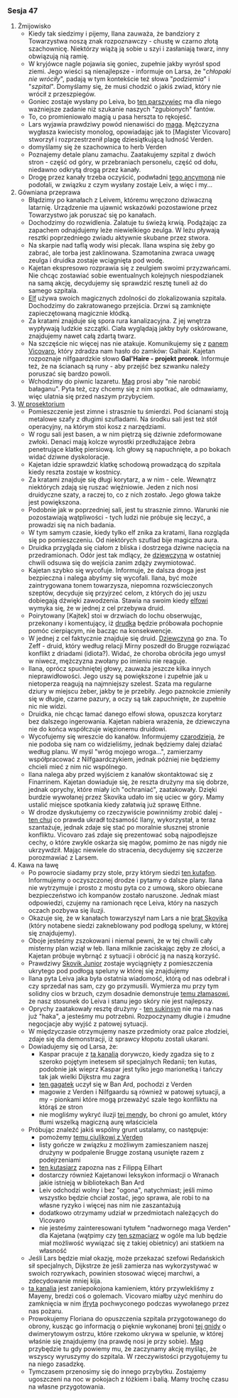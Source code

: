 ### Sesja 47
1. Żmijowisko
    - Kiedy tak siedzimy i pijemy, Ilana zauważa, że bandziory z Towarzystwa noszą znak rozpoznawczy - chustę w czarno złotą szachownicę. Niektórzy wiążą ją sobie u szyi i zasłaniają twarz, inny obwiązują nią ramię.
    - W kryjówce nagle pojawia się goniec, zupełnie jakby wyrósł spod ziemi. Jego wieści są nienajlepsze - informuje on Larsa, że "_chłopaki nie wróciły_", padają w tym kontekście też słowa "_podziemia_" i "_szpital_". Domyślamy się, że musi chodzić o jakiś zwiad, który nie wrócił z przeszpiegów.
    - Goniec zostaje wysłany po Leiva, bo [ten parszywiec](Lars) ma dla niego ważniejsze zadanie niż szukanie naszych "zgubionych" fantów.
    - To, co promieniowało magią u pasa herszta to rękojeść.
    - Lars wyjawia prawdziwy powód nienawiści do [maga](Florian). Mężczyzna wygłasza kwiecisty monolog, opowiadając jak to [Magister Vicovaro] stworzył i rozprzestrzenił plagę dziesiątkującą ludność Verden.
    - domyślamy się że szachownica to herb Verden
    - Poznajemy detale planu zamachu. Zaatakujemy szpital z dwóch stron - część od góry, w przebraniach personelu, część od dołu, niedawno odkrytą drogą przez kanały.
    - Drogę przez kanały trzeba oczyścić, podwładni [tego ancymona](Lars) nie podołali, w związku z czym wysłany zostaje Leiv, a więc i my...
2. Gówniana przeprawa
    - Błądzimy po kanałach z Leivem, któremu wręczono dziwaczną latarnię. Urządzenie ma ujawnić wskazówki pozostawione przez Towarzystwo jak poruszać się po kanałach.
    - Dochodzimy do rozwidlenia. Zalatuje tu świeżą krwią. Podążając za zapachem odnajdujemy leże niewielkiego zeulga. W leżu pływają resztki poprzedniego zwiadu aktywnie skubane przez stwora.
    - Na skarpie nad taflą wody wisi plecak. Ilana wspina się żeby go zabrać, ale torba jest zaklinowana. Szamotanina zwraca uwagę zeulga i druidka zostaje wciągnięta pod wodę.
    - Kajetan ekspresowo rozprawia się z zeulgiem swoimi przyzwańcami. Nie chcąc zostawiać sobie ewentualnych kolejnych niespodzianek na samą akcję, decydujemy się sprawdzić resztę tuneli aż do samego szpitala.
    - [Elf](Kajetan) używa swoich magicznych zdolności do zlokalizowania szpitala. Dochodzimy do zakratowanego przejścia. Drzwi są zamknięte zapieczętowaną magicznie kłódką.
    - Za kratami znajduje się spora rura kanalizacyjna. Z jej wnętrza wypływają ludzkie szczątki. Ciała wyglądają jakby były oskórowane, znajdujemy nawet całą zdartą twarz.
    - Na szczęście nic więcej nas nie atakuje. Komunikujemy się z [panem Vicovaro](Florian), który zdradza nam hasło do zamków: Galhair. Kajetan rozpoznaje nilfgaardzkie słowo __Gal'Haire - projekt prorok__. Informuje też, że na ścianach są runy - aby przejść bez szwanku należy poruszać się bardzo powoli.
    - Wchodzimy do piwnic lazaretu. [Mag](Florian) prosi aby "nie narobić bałaganu". Pyta też, czy chcemy się z nim spotkać, ale odmawiamy, więc ulatnia się przed naszym przybyciem.
3. <a href="https://www.youtube.com/watch?v=viuwkMi_9jk">W prosektorium</a>
    - Pomieszczenie jest zimne i strasznie tu śmierdzi. Pod ścianami stoją metalowe szafy z długimi szufladami. Na środku sali jest też stół operacyjny, na którym stoi kosz z narzędziami. 
    - W rogu sali jest basen, a w nim piętrzą się dziwnie zdeformowane zwłoki. Denaci mają kolcze wyrostki przedłużające żebra penetrujące klatkę piersiową. Ich głowy są napuchnięte, a po bokach widać dziwne dyskoloracje.
    - Kajetan idzie sprawdzić klatkę schodową prowadzącą do szpitala kiedy reszta zostaje w kostnicy.
    - Za kratami znajduje się długi korytarz, a w nim - cele. Wewnątrz niektórych zdają się ruszać więźniowie. Jeden z nich nosi druidyczne szaty, a raczej to, co z nich zostało. Jego głowa także jest powiększona.
    - Podobnie jak w poprzedniej sali, jest tu strasznie zimno. Warunki nie pozostawiają wątpliwości - tych ludzi nie próbuje się leczyć, a prowadzi się na nich badania.
    - W tym samym czasie, kiedy tylko elf znika za kratami, Ilana rozgląda się po pomieszczeniu. Od niektórych szuflad bije magiczna aura.
    - Druidka przygląda się ciałom z bliska i dostrzega dziwne nacięcia na przedramionach. Odór jest tak mdlący, że [dziewczyna](Ilana) w ostatniej chwili odsuwa się do wejścia zanim zdąży zwymiotować.
    - Kajetan szybko się wycofuje. Informuje, że dalsza droga jest bezpieczna i nalega abyśmy się wycofali. Ilana, być może zaintrygowana tonem towarzysza, niepomna rozwścieczonych szeptów, decyduje się przyjrzeć celom, z których do jej uszu dobiegają dźwięki zawodzenia. Stawia na swoim kiedy [elfowi](Kajetan) wymyka się, że w jednej z cel przebywa druid.
    - Poirytowany [Kajtek] stoi w drzwiach do lochu obserwując, przekonany i komentujący, iż [drudka](Ilana) będzie próbowała pochopnie pomóc cierpiącym, nie bacząc na konsekwencje.
    - W jednej z cel faktycznie znajduje się druid. [Dziewczyna](Ilana) go zna. To Zeff - druid, który według relacji Mirny poszedł do Brugge rozwiązać konflikt z driadami (idiota?). Widać, że choroba obróciła jego umysł w niwecz, mężczyzna zwołany po imieniu nie reaguje.
    - Ilana, oprócz spuchniętej głowy, zauważa jeszcze kilka innych nieprawidłowości. Jego uszy są powiększone i zupełnie jak u nietoperza reagują na najmniejszy szelest. Szata ma regularne dziury w miejscu żeber, jakby te je przebiły. Jego paznokcie zmieniły się w długie, czarne pazury, a oczy są tak zapuchnięte, że zupełnie nic nie widzi.
    - Druidka, nie chcąc łamać danego elfowi słowa, opuszcza korytarz bez dalszego ingerowania. Kajetan nabiera wrażenia, że dziewczyna nie do końca współczuje więzionemu druidowi.
    - Wycofujemy się wreszcie do kanałów. Informujemy [czarodzieja](Florian), że nie podoba się nam co widzieliśmy, jednak będziemy dalej działać według planu. W myśl "wróg mojego wroga...", zamierzamy współpracować z Nilfgaardczykiem, jednak później nie będziemy chcieli mieć z nim nic wspólnego.
    - Ilana nalega aby przed wyjściem z kanałów skontaktować się z Finarrinem. Kajetan dowiaduje się, że reszta drużyny ma się dobrze, jednak oprychy, które miały ich "ochraniać", zaatakowały. Dzięki burdzie wywołanej przez Skovika udało im się uciec w góry. Mamy ustalić miejsce spotkania kiedy załatwią już sprawę Eithne.
    - W drodze dyskutujemy co rzeczywiście powinniśmy zrobić dalej - [ten chuj](Lars) co prawda ukradł tożsamość Ilany, wykorzystał, a teraz szantażuje, jednak zdaje się stać po moralnie słusznej stronie konfliktu. Vicovaro zaś zdaje się prezentować sobą najpodlejsze cechy, o które zwykle oskarża się magów, pomimo że nas nigdy nie ukrzywdził. Mając niewiele do stracenia, decydujemy się szczerze porozmawiać z Larsem.
4. Kawa na ławę
    - Po powrocie siadamy przy stole, przy którym siedzi [ten kutafon](Lars). Informujemy o oczyszczonej drodze i pytamy o dalsze plany. Ilana nie wytrzymuje i prosto z mostu pyta co z umową, skoro obiecane bezpieczeństwo ich kompanów zostało naruszone. Jednak miast odpowiedzi, czujemy na ramionach ręce Leiva, który na naszych oczach pozbywa się iluzji.
    - Okazuje się, że w kanałach towarzyszył nam Lars a nie [brat Skovika](Leiv) (który notabene siedzi zakneblowany pod podłogą speluny, w której się znajdujemy).
    - Oboje jesteśmy zszokowani i niemal pewni, że w tej chwili cały misterny plan wziął w łeb. Ilana milknie zaciskając zęby ze złości, a Kajetan próbuje wybrnąć z sytuacji i obrócić ją na naszą korzyść.
    - Prawdziwy [Skovik Junior](Leiv) zostaje wyciągnięty z pomieszczenia ukrytego pod podłogą speluny w której się znajdujemy
    - Ilana pyta Leiva jaka była ostatnia wiadomość, którą od nas odebrał i czy sprzedał nas sam, czy go przymusili. Wymierza mu przy tym solidny cios w brzuch, czym dosadnie demonstruje [temu złamasowi](Lars), że nasz stosunek do Leiva i stanu jego skóry nie jest najlepszy. 
    - Oprychy zaatakowały resztę drużyny - [ten sukinsyn](Lars) nie ma na nas już "haka", a jesteśmy mu potrzebni. Rozpoczynamy długie i żmudne negocjacje aby wyjść z patowej sytuacji.
    - W międzyczasie otrzymujemy nasze przedmioty oraz palce złodziei, zdaje się dla demonstracji, iż sprawcy kłopotu zostali ukarani.
    - Dowiadujemy się od Larsa, że:
        - Kaspar pracuje z [tą kanalią](Lars) dorywczo, kiedy zgadza się to z szeroko pojętym inetesem sił specjalnych Redanii; ten kutas, podobnie jak wieprz Kaspar jest tylko jego marionetką i tańczy tak jak wielki Dijkstra mu zagra
        - [ten gagatek](Lars) uczył się w Ban Ard, pochodzi z Verden
        - magowie z Verden i Nilfgaardu są również w patowej sytuacji, a my - pionkami które mogą przeważyć szale tego konfliktu na którąś ze stron
        - nie mogliśmy wykryć iluzji [tej mendy](Lars), bo chroni go amulet, który tłumi wszelką magiczną aurę właściciela
    - Próbując znaleźć jakiś wspólny grunt ustalamy, co następuje:
        - pomożemy [temu ciulikowi z Verden](Lars)
        - listy gończe w związku z możliwym zamieszaniem naszej drużyny w podpalenie Brugge zostaną usunięte razem z podejrzeniami
        - [ten kutasiarz](Lars) zapozna nas z Filippą Eilhart
        - dostarczy również Kajetanowi leksykon informacji o Wranach jakie istnieją w bibliotekach Ban Ard
        - Leiv odchodzi wolny i bez "ogona", natychmiast; jeśli mimo wszystko będzie chciał zostać, jego sprawa, ale robi to na własne ryzyko i więcej nas nim nie zaszantażują
        - dodatkowo otrzymamy udział w przedmiotach należących do Vicovaro
        - nie jesteśmy zainteresowani tytułem "nadwornego maga Verden" dla Kajetana (wątpimy czy [ten szmaciarz](Lars) w ogóle ma lub będzie miał możliwość wywiązać się z takiej obietnicy) ani statkiem na własność
    - Jeśli Lars będzie miał okazję, może przekazać szefowi Redańskich sił specjalnych, Dijkstrze że jeśli zamierza nas wykorzystywać w swoich rozrywkach, powinien stosować więcej marchwi, a zdecydowanie mniej kija.
    - [ta kanalia](Lars) jest zaniepokojona kamieniem, który przywlekliśmy z Mayeny, bredzi coś o golemach. Vicovaro miałby użyć menhiru do zamknięcia w nim [ifryta](Djinni) pochwyconego podczas wywołanego przez nas pożaru.
    - Prowokujemy Floriana do opuszczenia szpitala przygotowanego do obrony, kusząc go informacją o pięknie wykonanej broni [tej gnidy](Lars) o dwimerytowym ostrzu, które rzekomo ukrywa w spelunie, w której właśnie się znajdujemy (na prawdę nosi je przy sobie). [Mag](Florian) przybędzie tu gdy powiemy mu, że zaczynamy akcję myśląc, że wszyscy wyruszymy do szpitala. W rzeczywistości przygotujemy tu na niego zasadzkę.
    - Tymczasem przenosimy się do innego przybytku. Zostajemy ugoszczeni na noc w pokojach z łóżkiem i balią. Mamy trochę czasu na własne przygotowania.